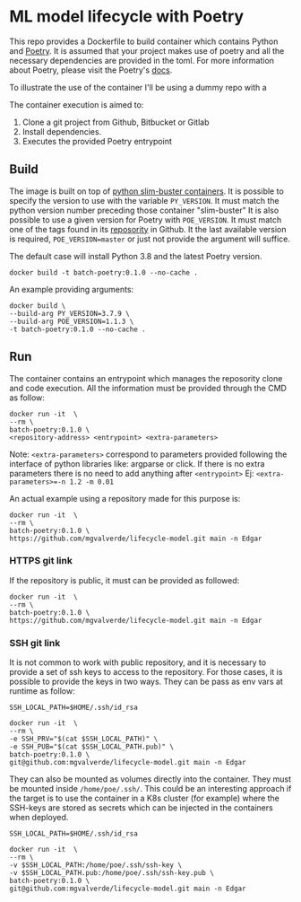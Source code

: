 # ML model lifecycle with Poetry

This repo provides a Dockerfile to build container which contains Python and [Poetry](https://python-poetry.org/).
It is assumed that your project makes use of poetry and all the necessary dependencies are provided in the toml.
For more information about Poetry, please visit the Poetry's [docs](https://python-poetry.org/docs/).

To illustrate the use of the container I'll be using a dummy repo with a

The container execution is aimed to:
 1. Clone a git project from Github, Bitbucket or Gitlab
 2. Install dependencies.
 3. Executes the provided Poetry entrypoint

## Build

The image is built on top of [python slim-buster containers](https://hub.docker.com/_/python). It is possible to specify
the version to use with the variable `PY_VERSION`. It must match the python version number preceding those container "slim-buster"
It is also possible to use a given version for Poetry with `POE_VERSION`. It must match one of the tags found in its
[reposority](https://github.com/python-poetry/poetry/tags) in Github.
It the last available version is required, `POE_VERSION=master` or just not provide the argument will suffice.

The default case will install Python 3.8 and the latest Poetry version.
```
docker build -t batch-poetry:0.1.0 --no-cache .
```

An example providing arguments:
```
docker build \
--build-arg PY_VERSION=3.7.9 \
--build-arg POE_VERSION=1.1.3 \
-t batch-poetry:0.1.0 --no-cache .
```

## Run

The container contains an entrypoint which manages the reposority clone and code execution.
All the information must be provided through the CMD as follow:

```
docker run -it  \
--rm \
batch-poetry:0.1.0 \
<repository-address> <entrypoint> <extra-parameters>
```
Note: `<extra-parameters>` correspond to parameters provided following the interface of python libraries like: argparse or click.
If there is no extra parameters there is no need to add anything after `<entrypoint>`
Ej:  `<extra-parameters>=-n 1.2 -m 0.01`

An actual example using a repository made for this purpose is:
```
docker run -it  \
--rm \
batch-poetry:0.1.0 \
https://github.com/mgvalverde/lifecycle-model.git main -n Edgar
```

### HTTPS git link

If the repository is public, it must can be provided as followed:
```
docker run -it  \
--rm \
batch-poetry:0.1.0 \
https://github.com/mgvalverde/lifecycle-model.git main -n Edgar
```

### SSH git link

It is not common to work with public repository, and it is necessary to provide a set of ssh keys to access to the
repository. For those cases, it is possible to provide the keys in two ways. They can be pass as env vars at runtime as
follow:

```
SSH_LOCAL_PATH=$HOME/.ssh/id_rsa

docker run -it  \
--rm \
-e SSH_PRV="$(cat $SSH_LOCAL_PATH)" \
-e SSH_PUB="$(cat $SSH_LOCAL_PATH.pub)" \
batch-poetry:0.1.0 \
git@github.com:mgvalverde/lifecycle-model.git main -n Edgar
```

They can also be mounted as volumes directly into the container. They must be mounted inside `/home/poe/.ssh/`.
This could be an interesting approach if the target is to use the container in a K8s cluster (for example) where the
SSH-keys are stored as secrets which can be injected in the containers when deployed.
```
SSH_LOCAL_PATH=$HOME/.ssh/id_rsa

docker run -it  \
--rm \
-v $SSH_LOCAL_PATH:/home/poe/.ssh/ssh-key \
-v $SSH_LOCAL_PATH.pub:/home/poe/.ssh/ssh-key.pub \
batch-poetry:0.1.0 \
git@github.com:mgvalverde/lifecycle-model.git main -n Edgar
```

